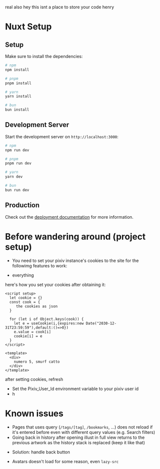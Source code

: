 real
also hey this isnt a place to store your code henry

# Nuxt Setup

## Setup

Make sure to install the dependencies:

```bash
# npm
npm install

# pnpm
pnpm install

# yarn
yarn install

# bun
bun install
```

## Development Server

Start the development server on `http://localhost:3000`:

```bash
# npm
npm run dev

# pnpm
pnpm run dev

# yarn
yarn dev

# bun
bun run dev
```

## Production

Check out the [deployment documentation](https://nuxt.com/docs/getting-started/deployment) for more information.


# Before wandering around (project setup)
- You need to set your pixiv instance's cookies to the site for the followimg features to work:
+ everything

here's how you set your cookies after obtaining it: 
```
<script setup>
  let cookie = {}
  const cook = {
     the cookies as json 
  }

  for (let i of Object.keys(cook)) {
    let e = useCookie(i,{expires:new Date("2030-12-31T23:59:59"),default:()=>0})
    e.value = cook[i]
    cookie[i] = e
  }
</script>

<template>
  <div>
    numero 5, smurf catto
  </div>
</template>
```
after setting cookies, refresh

- Set the Pixiv_User_Id environment variable to your pixiv user id 
- h

# Known issues
- Pages that uses query (`/tags/[tag]`, `/bookmarks`, ...) does not reload if it's entered before even with different query values (e.g. Search filters)
- Going back in history after opening illust in full view returns to the previous artwork as the history stack is replaced (keep it like that) 
+ Solution: handle back button
- Avatars doesn't load for some reason, even `lazy-src`

